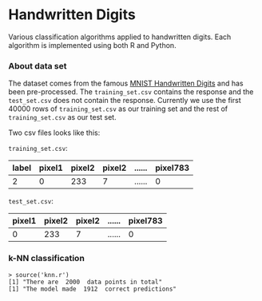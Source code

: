 # Handwritten Digits
Various classification algorithms applied to handwritten digits. Each algorithm is implemented using both R and Python.

### About data set

The dataset comes from the famous [MNIST Handwritten Digits](http://yann.lecun.com/exdb/mnist/) and has been pre-processed. The `training_set.csv` contains the response and the `test_set.csv` does not contain the response. Currently we use the first 40000 rows of `training_set.csv` as our training set and the rest of `training_set.csv` as our test set.

Two csv files looks like this:

`training_set.csv`:

| label | pixel1 | pixel2 | pixel2 | ...... | pixel783
|-------|--------|--------|--------|--------|--------
| 2     | 0      | 233    | 7      | ...... | 0

`test_set.csv`:

| pixel1 | pixel2 | pixel2 | ...... | pixel783
|--------|--------|--------|--------|--------
| 0      | 233    | 7      | ...... | 0

### k-NN classification 

```
> source('knn.r')
[1] "There are  2000  data points in total"
[1] "The model made  1912  correct predictions"
```
